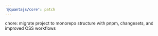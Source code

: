 ```yaml
---
'@quantajs/core': patch
---
```


chore: migrate project to monorepo structure with pnpm, changesets, and improved OSS workflows
